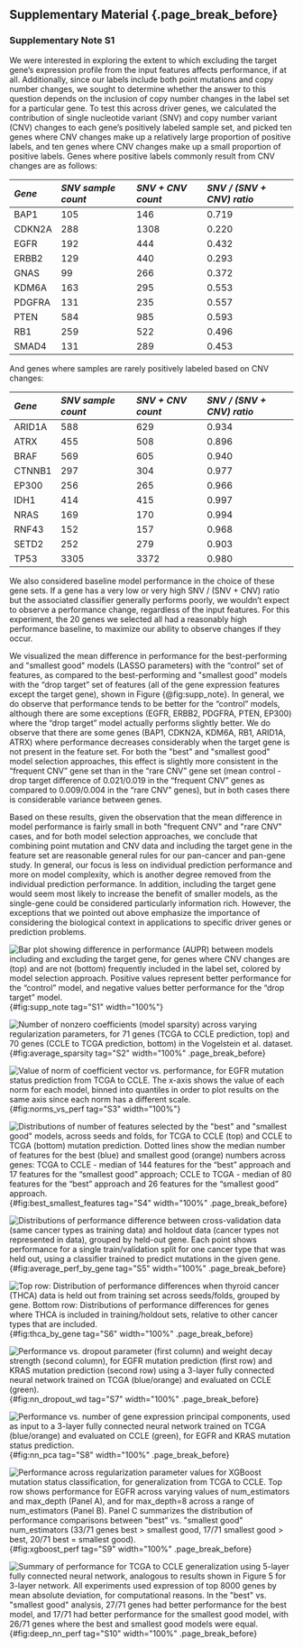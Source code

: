 ## Supplementary Material {.page_break_before}

### Supplementary Note S1

We were interested in exploring the extent to which excluding the target gene’s expression profile from the input features affects performance, if at all.
Additionally, since our labels include both point mutations and copy number changes, we sought to determine whether the answer to this question depends on the inclusion of copy number changes in the label set for a particular gene.
To test this across driver genes, we calculated the contribution of single nucleotide variant (SNV) and copy number variant (CNV) changes to each gene’s positively labeled sample set, and picked ten genes where CNV changes make up a relatively large proportion of positive labels, and ten genes where CNV changes make up a small proportion of positive labels.
Genes where positive labels commonly result from CNV changes are as follows:

| *Gene* | *SNV sample count* | *SNV + CNV count* | *SNV / (SNV + CNV) ratio*|
|:-------|:-------------------|:------------------|:-------------------------|
| BAP1 | 105 | 146 | 0.719 |
| CDKN2A | 288 | 1308 | 0.220 |
| EGFR | 192 | 444 | 0.432 |
| ERBB2 | 129 | 440 | 0.293 |
| GNAS | 99 | 266 | 0.372 |
| KDM6A | 163 | 295 | 0.553 |
| PDGFRA | 131 | 235 | 0.557 |
| PTEN | 584 | 985 | 0.593 |
| RB1 | 259 | 522 | 0.496 |
| SMAD4 | 131 | 289 | 0.453 |

And genes where samples are rarely positively labeled based on CNV changes:

| *Gene* | *SNV sample count* | *SNV + CNV count* | *SNV / (SNV + CNV) ratio*|
|:-------|:-------------------|:------------------|:-------------------------|
| ARID1A | 588 | 629 | 0.934 |
| ATRX | 455 | 508 | 0.896 |
| BRAF | 569 | 605 | 0.940 |
| CTNNB1 | 297 | 304 | 0.977 |
| EP300 | 256 | 265 | 0.966 |
| IDH1 | 414 | 415 | 0.997 |
| NRAS | 169 | 170 | 0.994 |
| RNF43 | 152 | 157 | 0.968 |
| SETD2 | 252 | 279 | 0.903 |
| TP53 | 3305 | 3372 | 0.980 |

We also considered baseline model performance in the choice of these gene sets.
If a gene has a very low or very high SNV / (SNV + CNV) ratio but the associated classifier generally performs poorly, we wouldn’t expect to observe a performance change, regardless of the input features.
For this experiment, the 20 genes we selected all had a reasonably high performance baseline, to maximize our ability to observe changes if they occur.

We visualized the mean difference in performance for the best-performing and "smallest good" models (LASSO parameters) with the “control” set of features, as compared to the best-performing and "smallest good" models with the “drop target” set of features (all of the gene expression features except the target gene), shown in Figure {@fig:supp_note}.
In general, we do observe that performance tends to be better for the “control” models, although there are some exceptions (EGFR, ERBB2, PDGFRA, PTEN, EP300) where the “drop target” model actually performs slightly better. We do observe that there are some genes (BAP1, CDKN2A, KDM6A, RB1, ARID1A, ATRX) where performance decreases considerably when the target gene is not present in the feature set.
For both the "best" and "smallest good" model selection approaches, this effect is slightly more consistent in the “frequent CNV” gene set than in the “rare CNV” gene set (mean control - drop target difference of 0.021/0.019 in the “frequent CNV” genes as compared to 0.009/0.004 in the “rare CNV” genes), but in both cases there is considerable variance between genes.

Based on these results, given the observation that the mean difference in model performance is fairly small in both "frequent CNV" and "rare CNV" cases, and for both model selection approaches, we conclude that combining point mutation and CNV data and including the target gene in the feature set are reasonable general rules for our pan-cancer and pan-gene study.
In general, our focus is less on individual prediction performance and more on model complexity, which is another degree removed from the individual prediction performance.
In addition, including the target gene would seem most likely to increase the benefit of smaller models, as the single-gene could be considered particularly information rich.
However, the exceptions that we pointed out above emphasize the importance of considering the biological context in applications to specific driver genes or prediction problems.

![Bar plot showing difference in performance (AUPR) between models including and excluding the target gene, for genes where CNV changes are (top) and are not (bottom) frequently included in the label set, colored by model selection approach. Positive values represent better performance for the “control” model, and negative values better performance for the “drop target” model.](images/supp_figure_1.png){#fig:supp_note tag="S1" width="100%"}

![Number of nonzero coefficients (model sparsity) across varying regularization parameters, for 71 genes (TCGA to CCLE prediction, top) and 70 genes (CCLE to TCGA prediction, bottom) in the Vogelstein et al. dataset.](images/supp_figure_2.png){#fig:average_sparsity tag="S2" width="100%" .page_break_before}

![Value of norm of coefficient vector vs. performance, for EGFR mutation status prediction from TCGA to CCLE. The _x_-axis shows the value of each norm for each model, binned into quantiles in order to plot results on the same axis since each norm has a different scale.](images/supp_figure_3.png){#fig:norms_vs_perf tag="S3" width="100%"}

![Distributions of number of features selected by the "best" and "smallest good" models, across seeds and folds, for TCGA to CCLE (top) and CCLE to TCGA (bottom) mutation prediction. Dotted lines show the median number of features for the best (blue) and smallest good (orange) numbers across genes: TCGA to CCLE - median of 144 features for the “best” approach and 17 features for the “smallest good” approach; CCLE to TCGA - median of 80 features for the “best” approach and 26 features for the “smallest good” approach.](images/supp_figure_4.png){#fig:best_smallest_features tag="S4" width="100%" .page_break_before}

![Distributions of performance difference between cross-validation data (same cancer types as training data) and holdout data (cancer types not represented in data), grouped by held-out gene. Each point shows performance for a single train/validation split for one cancer type that was held out, using a classifier trained to predict mutations in the given gene.](images/supp_figure_5.png){#fig:average_perf_by_gene tag="S5" width="100%" .page_break_before}

![Top row: Distribution of performance differences when thyroid cancer (THCA) data is held out from training set across seeds/folds, grouped by gene. Bottom row: Distributions of performance differences for genes where THCA is included in training/holdout sets, relative to other cancer types that are included.](images/supp_figure_6.png){#fig:thca_by_gene tag="S6" width="100%" .page_break_before}

![Performance vs. dropout parameter (first column) and weight decay strength (second column), for EGFR mutation prediction (first row) and KRAS mutation prediction (second row) using a 3-layer fully connected neural network trained on TCGA (blue/orange) and evaluated on CCLE (green).](images/supp_figure_7.png){#fig:nn_dropout_wd tag="S7" width="100%" .page_break_before}

![Performance vs. number of gene expression principal components, used as input to a 3-layer fully connected neural network trained on TCGA (blue/orange) and evaluated on CCLE (green), for EGFR and KRAS mutation status prediction.](images/supp_figure_8.png){#fig:nn_pca tag="S8" width="100%" .page_break_before}

![Performance across regularization parameter values for XGBoost mutation status classification, for generalization from TCGA to CCLE. Top row shows performance for EGFR across varying values of `num_estimators` and `max_depth` (Panel A), and for `max_depth=8` across a range of `num_estimators` (Panel B). Panel C summarizes the distribution of performance comparisons between "best" vs. "smallest good" `num_estimators` (33/71 genes best > smallest good, 17/71 smallest good > best, 20/71 best = smallest good).](images/supp_figure_9.png){#fig:xgboost_perf tag="S9" width="100%" .page_break_before}

![Summary of performance for TCGA to CCLE generalization using 5-layer fully connected neural network, analogous to results shown in Figure 5 for 3-layer network. All experiments used expression of top 8000 genes by mean absolute deviation, for computational reasons. In the "best" vs. "smallest good" analysis, 27/71 genes had better performance for the best model, and 17/71 had better performance for the smallest good model, with 26/71 genes where the best and smallest good models were equal.](images/supp_figure_10.png){#fig:deep_nn_perf tag="S10" width="100%" .page_break_before}
